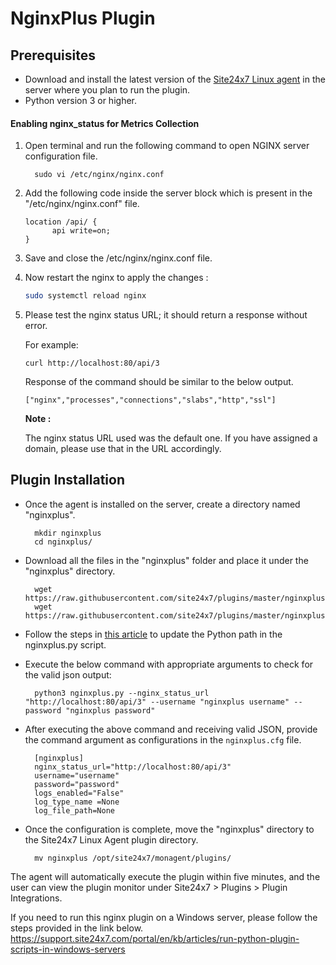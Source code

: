 # NginxPlus Plugin
                                                                                              
## Prerequisites

- Download and install the latest version of the [Site24x7 Linux agent](https://www.site24x7.com/app/client#/admin/inventory/add-monitor) in the server where you plan to run the plugin.
- Python version 3 or higher.

#### Enabling nginx_status for Metrics Collection 

1. Open terminal and run the following command to open NGINX server configuration file.


		 sudo vi /etc/nginx/nginx.conf

2. Add the following code inside the server block which is present in the "/etc/nginx/nginx.conf" file.
	```
	location /api/ {
	      api write=on;
	}
	```
3. Save and close the /etc/nginx/nginx.conf file.
4. Now restart the nginx to apply the changes :
	```bash
	sudo systemctl reload nginx
	```
5. Please test the nginx status URL; it should return a response without error.

	For example:		
	```
	curl http://localhost:80/api/3
	```
	Response of the command should be similar to the below output.
	```
	["nginx","processes","connections","slabs","http","ssl"]
	```
	
	**Note :**
	
	The nginx status URL used was the default one. If you have assigned a domain, please use that in the URL accordingly.
	
## Plugin Installation  

- Once the agent is installed on the server, create a directory named "nginxplus".

		mkdir nginxplus
  		cd nginxplus/
  
- Download all the files in the "nginxplus" folder and place it under the "nginxplus" directory.

		wget https://raw.githubusercontent.com/site24x7/plugins/master/nginxplus/nginxplus.py
		wget https://raw.githubusercontent.com/site24x7/plugins/master/nginxplus/nginxplus.cfg

- Follow the steps in [this article](https://support.site24x7.com/portal/en/kb/articles/updating-python-path-in-a-plugin-script-for-linux-servers) to update the Python path in the nginxplus.py script.

- Execute the below command with appropriate arguments to check for the valid json output:

		python3 nginxplus.py --nginx_status_url "http://localhost:80/api/3" --username "nginxplus username" --password "nginxplus password" 

- After executing the above command and receiving valid JSON, provide the command argument as configurations in the `nginxplus.cfg` file.

		[nginxplus]
		nginx_status_url="http://localhost:80/api/3"
		username="username"
		password="password"
		logs_enabled="False"
		log_type_name =None
		log_file_path=None
	
- Once the configuration is complete, move the "nginxplus" directory to the Site24x7 Linux Agent plugin directory.

		mv nginxplus /opt/site24x7/monagent/plugins/

The agent will automatically execute the plugin within five minutes, and the user can view the plugin monitor under Site24x7 > Plugins > Plugin Integrations.

If you need to run this nginx plugin on a Windows server, please follow the steps provided in the link below.
https://support.site24x7.com/portal/en/kb/articles/run-python-plugin-scripts-in-windows-servers
